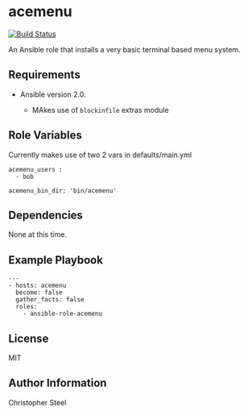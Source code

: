 acemenu
=======

[![Build Status](https://travis-ci.org/cjsteel/ansible-role-acemenu.svg?branch=master)](https://travis-ci.org/cjsteel/ansible-role-acemenu)

An Ansible role that installs a very basic terminal based menu system.

Requirements
------------

* Ansible version 2.0.

    * MAkes use of `blockinfile` extras module

Role Variables
--------------

Currently makes use of two 2 vars in defaults/main.yml

    acemenu_users :
      - bob

    acemenu_bin_dir: 'bin/acemenu'

Dependencies
------------

None at this time.

Example Playbook
----------------

    ---
    - hosts: acemenu
      become: false
      gather_facts: false
      roles:
        - ansible-role-acemenu

License
-------

MIT

Author Information
------------------

Christopher Steel
